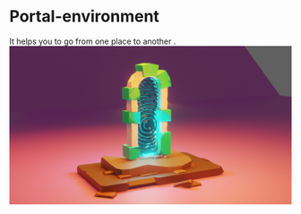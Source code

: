 # Portal-environment
It helps you to go from one place to another .
<img src = "https://github.com/Jael-Lois/Portal-environment/blob/main/portal.png">
